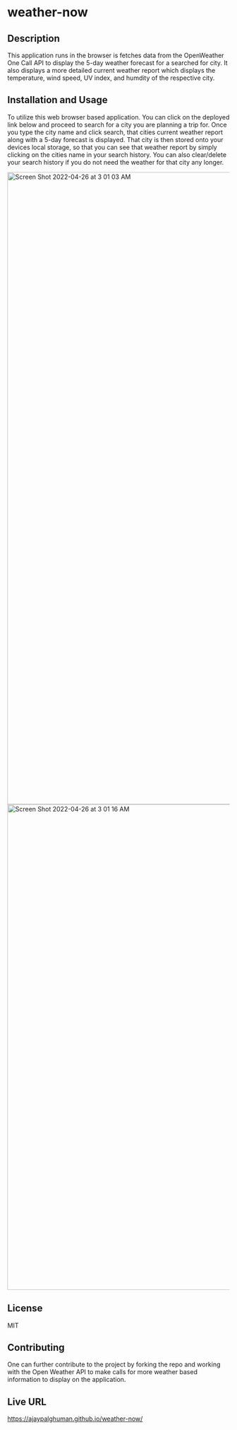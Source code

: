 # weather-now

## Description

This application runs in the browser is fetches data from the OpenWeather One Call API to display the 5-day weather forecast for a searched for city. It also displays a more detailed current weather report which displays the temperature, wind speed, UV index, and humdity of the respective city. 

## Installation and Usage

 To utilize this web browser based application. You can click on the deployed link below and proceed to search for a city you are planning a trip for. Once you type the city name and click search, that cities current weather report along with a 5-day forecast is displayed. That city is then stored onto your devices local storage, so that you can see that weather report by simply clicking on the cities name in your search history. You can also clear/delete your search history if you do not need the weather for that city any longer.

<img width="1431" alt="Screen Shot 2022-04-26 at 3 01 03 AM" src="https://user-images.githubusercontent.com/95589049/165241535-c65f3fa3-a114-4014-81b7-1fc29f78d6ac.png">

<img width="1099" alt="Screen Shot 2022-04-26 at 3 01 16 AM" src="https://user-images.githubusercontent.com/95589049/165241721-84b12bcb-f2c0-4a0f-9fa6-484bb1e0f453.png">


  ## License

  MIT

  ## Contributing
  
  One can further contribute to the project by forking the repo and working with the Open Weather API to make calls for more weather based information to display on the application.

  ## Live URL

 https://ajaypalghuman.github.io/weather-now/
  
  

